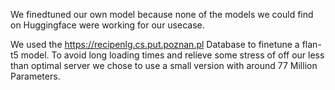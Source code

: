 We finedtuned our own model because none of the models we could find on Huggingface were working for our usecase.

We used the https://recipenlg.cs.put.poznan.pl Database to finetune a flan-t5 model. 
To avoid long loading times and relieve some stress of off our less than optimal server we chose to use a small version with around 77 Million Parameters.
